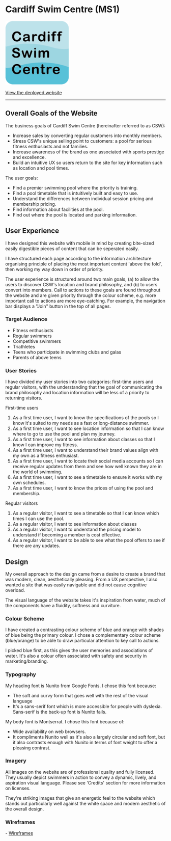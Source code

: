 <h1>Cardiff Swim Centre (MS1)</h1>
<img src="assets/images/logo.png" alt="Cardiff Swim Centre Logo" width="200" height="200">

<a href="https://tararhoseyn.github.io/CardiffSwimCentreMS1/index.html" target="_blank">View the deployed website</a>

<hr>

<h2> Overall Goals of the Website </h2>

The business goals of Cardiff Swim Centre (hereinafter referred to as CSW):

- Increase sales by converting regular customers into monthly members.
- Stress CSW's unique selling point to customers: a pool for serious fitness enthusiasts and not families.
- Increase awareness of the brand as one associated with sports prestige and excellence.
- Build an intuitive UX so users return to the site for key information such as location and pool times.

The user goals:

- Find a premier swimming pool where the priority is training.
- Find a pool timetable that is intuitively built and easy to use. 
- Understand the differences between individual session pricing and membership pricing.
- Find information about facilities at the pool.
- Find out where the pool is located and parking information.

<h2>User Experience</h2>

I have designed this website with mobile in mind by creating bite-sized easily digestible pieces of content that can be seperated easily. 

I have structured each page according to the information architecture organising principle of placing the most important content 'above the fold', then working my way down in order of priority. 

The user experience is structured around two main goals, (a) to allow the users to discover CSW's location and brand philosophy, and (b) to users convert into members. Call to actions to these goals are found throughout the website and are given priority through the colour scheme, e.g. more important call to actions are more eye-catching. For example, the navigation bar displays a "Join" button in the top of all pages.

<h3>Target Audience</h3>

- Fitness enthusiasts
- Regular swimmers
- Competitive swimmers
- Triathletes
- Teens who participate in swimming clubs and galas
- Parents of above teens

<h3>User Stories</h3>

I have divided my user stories into two categories: first-time users and regular visitors, with the understanding that the goal of communicating the brand philosophy and location information will be less of a priority to returning visitors.

First-time users
1. As a first time user, I want to know the specifications of the pools so I know it's suited to my needs as a fast or long-distance swimmer.
2. As a first time user, I want to see location information so that I can know where to go to use the pool and plan my journey.
3. As a first time user, I want to see information about classes so that I know I can improve my fitness.
4. As a first time user, I want to understand their brand values align with my own as a fitness enthusiast.
5. As a first time user, I want to locate their social media accounts so I can receive regular updates from them and see how well known they are in the world of swimming.
6. As a first time user, I want to see a timetable to ensure it works with my own schedules.
7. As a first time user, I want to know the prices of using the pool and membership.

Regular visitors
1. As a regular visitor, I want to see a timetable so that I can know which times I can use the pool. 
2. As a regular visitor, I want to see information about classes 
3. As a regular visitor, I want to understand the pricing model to understand if becoming a member is cost effective. 
4. As a regular visitor, I want to be able to see what the pool offers to see if there are any updates.

<h2>Design</h2>

My overall approach to the design came from a desire to create a brand that was modern, clean, aesthetically pleasing. From a UX perspective, I also wanted a site that was easily navigable and did not cause cognitive overload. 

The visual language of the website takes it's inspiration from water, much of the components have a fluidity, softness and curviture. 

<h3>Colour Scheme</h3>

I have created a contrasting colour scheme of blue and orange with shades of blue being the primary colour. I chose a complementary colour scheme (blue/orange) to be able to draw particular attention to key call to actions. 

I picked blue first, as this gives the user memories and associations of water. It's also a colour often associated with safety and security in marketing/branding.

<h3>Typography</h3>

My heading font is Nunito from Google Fonts. I chose this font because:
- The soft and curvy form that goes well with the rest of the visual language
- It's a sans-serif font which is more accessible for people with dyslexia. Sans-serif is the back-up font is Nunito fails. 

My body font is Montserrat. I chose this font because of:
- Wide availability on web browsers. 
- It compliments Nunito well as it's also a largely circular and soft font, but it also contrasts enough with Nunito in terms of font weight to offer a pleasing contrast.


<h3>Imagery</h3>

All images on the website are of professional quality and fully licensed. They usually depict swimmers in action to convey a dynamic, lively, and aspiration visual language. Please see 'Credits' section for more information on licenses.

They're striking images that give an energetic feel to the website which stands out particularly well against the white space and modern aesthetic of the overall design. 


<h3>Wireframes</h3>
- <a href="https://www.figma.com/file/ZRhJJ2FH2fxboh1Esi0kTp/MS1-Wireframe?node-id=0%3A1" target="_blank">Wireframes</a>